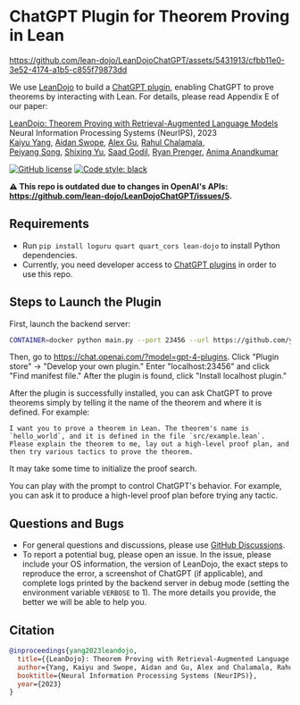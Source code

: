 ChatGPT Plugin for Theorem Proving in Lean
==========================================

https://github.com/lean-dojo/LeanDojoChatGPT/assets/5431913/cfbb11e0-3e52-4174-a1b5-c855f79873dd

We use [LeanDojo](https://github.com/lean-dojo/LeanDojo) to build a [ChatGPT plugin](https://openai.com/blog/chatgpt-plugins), enabling ChatGPT to prove theorems by interacting with Lean. For details, please read Appendix E of our paper:

[LeanDojo: Theorem Proving with Retrieval-Augmented Language Models](https://leandojo.org/)      
Neural Information Processing Systems (NeurIPS), 2023  
[Kaiyu Yang](https://yangky11.github.io/), [Aidan Swope](https://aidanswope.com/about), [Alex Gu](https://minimario.github.io/), [Rahul Chalamala](https://rchalamala.github.io/),  
[Peiyang Song](https://peiyang-song.github.io/), [Shixing Yu](https://billysx.github.io/), [Saad Godil](https://www.linkedin.com/in/saad-godil-9728353/), [Ryan Prenger](https://www.linkedin.com/in/ryan-prenger-18797ba1/), [Anima Anandkumar](http://tensorlab.cms.caltech.edu/users/anima/)

[![GitHub license](https://img.shields.io/github/license/MineDojo/MineDojo)](https://github.com/MineDojo/MineDojo/blob/main/LICENSE) [![Code style: black](https://img.shields.io/badge/code%20style-black-000000.svg)](https://github.com/psf/black)

**⚠️ This repo is outdated due to changes in OpenAI's APIs: https://github.com/lean-dojo/LeanDojoChatGPT/issues/5.**

## Requirements

* Run `pip install loguru quart quart_cors lean-dojo` to install Python dependencies.
* Currently, you need developer access to [ChatGPT plugins](https://openai.com/blog/chatgpt-plugins) in order to use this repo.


## Steps to Launch the Plugin

First, launch the backend server:
```bash
CONTAINER=docker python main.py --port 23456 --url https://github.com/yangky11/lean-example --commit 5a0360e49946815cb53132638ccdd46fb1859e2a
```

Then, go to https://chat.openai.com/?model=gpt-4-plugins. Click "Plugin store" -> "Develop your own plugin." Enter "localhost:23456" and click "Find manifest file." After the plugin is found, click "Install localhost plugin."

After the plugin is successfully installed, you can ask ChatGPT to prove theorems simply by telling it the name of the theorem and where it is defined. For example:
```
I want you to prove a theorem in Lean. The theorem's name is `hello_world`, and it is defined in the file `src/example.lean`. Please explain the theorem to me, lay out a high-level proof plan, and then try various tactics to prove the theorem.
```
It may take some time to initialize the proof search.



You can play with the prompt to control ChatGPT's behavior. For example, you can ask it to produce a high-level proof plan before trying any tactic. 


## Questions and Bugs

* For general questions and discussions, please use [GitHub Discussions](https://github.com/lean-dojo/LeanDojoChatGPT/discussions).  
* To report a potential bug, please open an issue. In the issue, please include your OS information, the version of LeanDojo, the exact steps to reproduce the error, a screenshot of ChatGPT (if applicable), and complete logs printed by the backend server in debug mode (setting the environment variable `VERBOSE` to 1). The more details you provide, the better we will be able to help you. 


## Citation

```bibtex
@inproceedings{yang2023leandojo,
  title={{LeanDojo}: Theorem Proving with Retrieval-Augmented Language Models},
  author={Yang, Kaiyu and Swope, Aidan and Gu, Alex and Chalamala, Rahul and Song, Peiyang and Yu, Shixing and Godil, Saad and Prenger, Ryan and Anandkumar, Anima},
  booktitle={Neural Information Processing Systems (NeurIPS)},
  year={2023}
}
```
